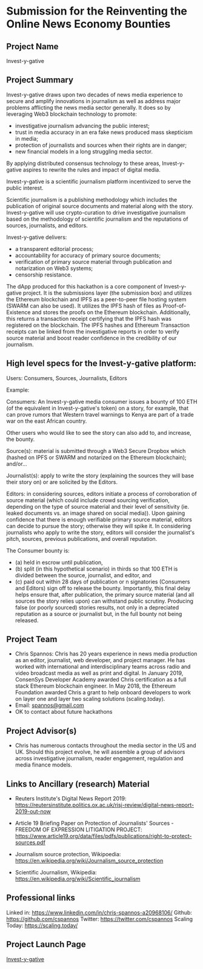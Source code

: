 
# Submission for the Reinventing the Online News Economy Bounties

## Project Name
Invest-y-gative

## Project Summary
Invest-y-gative draws upon two decades of news media experience to secure and amplify innovations in journalism as well as address major problems afflicting the news media sector generally. It does so by leveraging Web3 blockchain technology to promote:

- investigative journalism advancing the public interest;
- trust in media accuracy in an era fake news produced mass skepticism in media;
- protection of journalists and sources when their rights are in danger;
- new financial models in a long struggling media sector.

By applying distributed consensus technology to these areas, Invest-y-gative aspires to rewrite the rules and impact of digital media.

Invest-y-gative is a scientific journalism platform incentivized to serve the public interest.

Scientific journalism is a publishing methodology which includes the publication of original source documents and material along with the story. Invest-y-gative will use crypto-curation to drive investigative journalism based on the methodology of scientific journalism and the reputations of sources, journalists, and editors.

Invest-y-gative delivers:

- a transparent editorial process;
- accountability for accuracy of primary source documents;
- verification of primary source material through publication and notarization on Web3 systems;
- censorship resistance.

The dApp produced for this hackathon is a core component of Invest-y-gative project. It is the submissions layer (the submission box) and utilizes the Ethereum blockchain and IPFS as a peer-to-peer file hosting system (SWARM can also be used). It utilizes the IPFS hash of files as Proof-of-Existence and stores the proofs on the Ethereum blockchain. Additionally, this returns a transaction receipt certifying that the IPFS hash was registered on the blockchain. The IPFS hashes and Ethereum Transaction receipts can be linked from the investigative reports in order to verify source material and boost reader confidence in the credibility of our journalism.

## High level specs for the Invest-y-gative platform:
Users: Consumers, Sources, Journalists, Editors

Example:

Consumers: An Invest-y-gative media consumer issues a bounty of 100 ETH (of the equivalent in Invest-y-gative's token) on a story, for example, that can prove rumors that Western travel warnings to Kenya are part of a trade war on the east African country.

Other users who would like to see the story can also add to, and increase, the bounty.

Source(s): material is submitted through a Web3 Secure Dropbox which (hashed on IPFS or SWARM and notarized on the Ethereum blockchain); and/or...

Journalist(s): apply to write the story (explaining the sources they will base their story on) or are solicited by the Editors.

Editors: in considering sources, editors initiate a process of corroboration of source material (which could include crowd sourcing verification, depending on the type of source material and their level of sensitivity (ie. leaked documents vs. an image shared on social media)). Upon gaining confidence that there is enough verifiable primary source material, editors can decide to pursue the story; otherwise they will spike it. In considering journalists who apply to write the story, editors will consider the journalist's pitch, sources, previous publications, and overall reputation.

The Consumer bounty is:

- (a) held in escrow until publication,
- (b) split (in this hypothetical scenario) in thirds so that 100 ETH is divided between the source, journalist, and editor, and
- (c) paid out within 28 days of publication or n signatories (Consumers and Editors) sign off to release the bounty. Importantly, this final delay helps ensure that, after publication, the primary source material (and all sources the story relies upon) can withstand public scrutiny. Producing false (or poorly sourced) stories results, not only in a depreciated reputation as a source or journalist but, in the full bounty not being released.


## Project Team
* Chris Spannos: Chris has 20 years experience in news media production as an editor, journalist, web developer, and project manager. He has worked with international and interdisciplinary teams across radio and video broadcast media as well as print and digital. In January 2019, ConsenSys Developer Academy awarded Chris certification as a full stack Ethereum blockchain engineer. In May 2018, the Ethereum Foundation awarded Chris a grant to help onboard developers to work on layer one and layer two scaling solutions (scaling.today).
* Email: spannos@gmail.com
* OK to contact about future hackathons

## Project Advisor(s)
* Chris has numerous contacts throughout the media sector in the US and UK. Should this project evolve, he will assemble a group of advisors across investigative journalism, reader engagement, regulation and media finance models.

## Links to Ancillary (research) Material
- Reuters Institute's Digital News Report 2019: https://reutersinstitute.politics.ox.ac.uk/risj-review/digital-news-report-2019-out-now

- Article 19 Briefing Paper on Protection of Journalists' Sources - FREEDOM OF EXPRESSION LITIGATION PROJECT: https://www.article19.org/data/files/pdfs/publications/right-to-protect-sources.pdf

- Journalism source protection, Wikipoedia: https://en.wikipedia.org/wiki/Journalism_source_protection

- Scientific Journalism, Wikipedia: https://en.wikipedia.org/wiki/Scientific_journalism

## Professional links
Linked in: https://www.linkedin.com/in/chris-spannos-a20968106/
Github: https://github.com/cspannos
Twitter: https://twitter.com/cspannos
Scaling Today: https://scaling.today/

## Project Launch Page
[Invest-y-gative](https://ipfs.infura.io/ipfs/QmbJaYANQ75AJmWkDJqL7MB6P2XLySEQCUuCtuiU3T4Twv/index.html)
